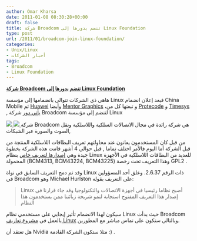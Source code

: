 ```yaml
---
author: Omar Kharsa
date: 2011-01-08 08:30:28+00:00
draft: false
title: شركة Broadcom تنضم بدورها إلى Linux Foundation
type: post
url: /2011/01/broadcom-join-linux-foundation/
categories:
- Unix/Linux
- أخبار الشركات
tags:
- Broadcom
- Linux Foundation
---
```


**[شركة Broadcom تنضم بدورها إلى Linux Foundation](http://www.it-scoop.com/2011/01/broadcom-join-linux-foundation/)**


هاهي ذي الشركات تتوالى بانضمامها إلى مؤسسة Linux فبعد إعلان انضمام China Mobile ثم [Huawei](http://www.it-scoop.com/2010/12/huawei-join-linux-foundation/) وأيضا [Mentor Graphics](http://www.it-scoop.com/2010/12/mentor-graphics-joins-linux-foundation/) ،و تبعتها كل من [Protecode](http://www.linuxfoundation.org/news-media/announcements/2011/01/protecode-joins-linux-foundation) و [Timesys](http://www.linuxfoundation.org/news-media/announcements/2011/01/timesys-joins-linux-foundation) , [يأتي دور](http://www.linuxfoundation.org/news-media/news/2011/01/zdnet-broadcom-yes-broadcom-joins-linux-foundaton) شركة Broadcom لتنضم إلى مؤسسة Linux

[![](http://www.it-scoop.com/wp-content/uploads/2010/12/Linux_Foundation.png)
](http://www.it-scoop.com/2011/01/broadcom-join-linux-foundation/)[![](http://www.it-scoop.com/wp-content/uploads/2011/01/Broadcom_Logo.png)
](http://www.it-scoop.com/2011/01/broadcom-join-linux-foundation/)شركة Broadcom هي شركة رائدة في مجال الاتصالات السلكية واللاسلكية ونقل الصوت والصورة عبر الشبكات,

من قبل كان المستخدمون يعانون عند محاولتهم تعريف البطاقات اللاسلكية المنتجة من قبل الشركة أما اليوم فاﻷمر اختلف تماما , قبل حوالي 4 أشهر قامت هذه الشركة بخطوة جيدة وهي [إصدارها لتعريف خاص](http://lwn.net/Articles/404248/) بنظام Linux للعديد من البطاقات اللاسلكية في اﻷجهزة المحمولة (BCM4313, BCM43224, BCM43225) وهذا التعريف تحت رخصة GPL2 .

وقد تم دمج التعريف السابق في نواة Linux ذات الرقم 2.6.37. وعلق أحد المسؤولين في Broadcom وهو Michael Hurlston على التعريف بقوله:


<blockquote>Linux أصبح نظاما رئيسيا في أجهزة الاتصالات والتكنولوجيا وقد جاء قرارنا في  إصدار هذا التعريف المفتوح استجابة لنمو شريحة زبائننا ممن يستخدمون هذا  النظام</blockquote>


سيكون لهذا الانضمام تأثير إيجابي على مستخدمي نظام Linux حيث بدأت Broadcom بالعمل في [مشروع تعاريف Linux](http://www.linuxdriverproject.org/foswiki/bin/view) وبالتالي ستكون على تماس مباشر مع المطورين.

هل تعتقد أن Nvidia مثلا ستكون الشركة القادمة :) .
